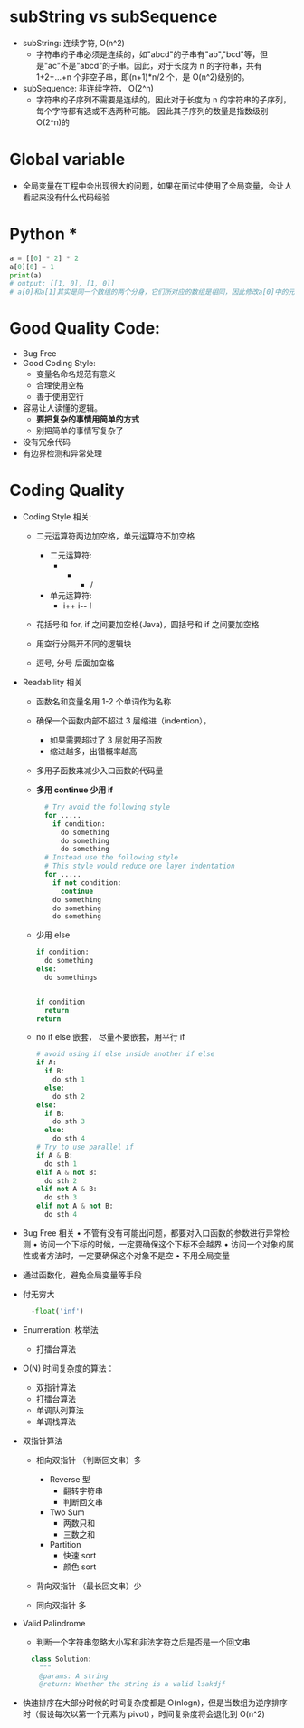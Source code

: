 # subString vs subSequence

- subString: 连续字符, O(n^2)
  - 字符串的子串必须是连续的，如"abcd"的子串有"ab","bcd"等，但是"ac"不是"abcd"的子串。因此，对于长度为 n 的字符串，共有 1+2+...+n 个非空子串，即(n+1)\*n/2 个，是 O(n^2)级别的。
- subSequence: 非连续字符， O(2^n)
  - 字符串的子序列不需要是连续的，因此对于长度为 n 的字符串的子序列，每个字符都有选或不选两种可能。 因此其子序列的数量是指数级别 O(2^n)的

# Global variable

- 全局变量在工程中会出现很大的问题，如果在面试中使用了全局变量，会让人看起来没有什么代码经验

# Python \*

```python
a = [[0] * 2] * 2
a[0][0] = 1
print(a)
# output: [[1, 0], [1, 0]]
# a[0]和a[1]其实是同一个数组的两个分身，它们所对应的数组是相同，因此修改a[0]中的元素，同样会修改a[1]。但是a[0][0]和a[0][1]不是数组（对象），只是数字（基础数据类型，如字符，布尔值等），因此不会同时改变。
```

# Good Quality Code:

- Bug Free
- Good Coding Style:
  - 变量名命名规范有意义
  - 合理使用空格
  - 善于使用空行
- 容易让人读懂的逻辑。
  - **要把复杂的事情用简单的方式**
  - 别把简单的事情写复杂了
- 没有冗余代码
- 有边界检测和异常处理

# Coding Quality

- Coding Style 相关:

  - 二元运算符两边加空格，单元运算符不加空格

    - 二元运算符:
      - - - /
    - 单元运算符:
      - i++ i-- !

  - 花括号和 for, if 之间要加空格(Java)，圆括号和 if 之间要加空格
  - 用空行分隔开不同的逻辑块
  - 逗号, 分号 后面加空格

- Readability 相关

  - 函数名和变量名用 1-2 个单词作为名称
  - 确保一个函数内部不超过 3 层缩进（indention），
    - 如果需要超过了 3 层就用子函数
    - 缩进越多，出错概率越高
  - 多用子函数来减少入口函数的代码量
  - **多用 continue 少用 if**
    ```py
      # Try avoid the following style
      for .....
        if condition:
          do something
          do something
          do something
      # Instead use the following style
      # This style would reduce one layer indentation
      for .....
        if not condition:
          continue
        do something
        do something
        do something
    ```
  - 少用 else

    ```py
    if condition:
      do something
    else:
      do somethings


    if condition
      return
    return
    ```

  - no if else 嵌套， 尽量不要嵌套，用平行 if

    ```py
    # avoid using if else inside another if else
    if A:
      if B:
        do sth 1
      else:
        do sth 2
    else:
      if B:
        do sth 3
      else:
        do sth 4
    # Try to use parallel if
    if A & B:
      do sth 1
    elif A & not B:
      do sth 2
    elif not A & B:
      do sth 3
    elif not A & not B:
      do sth 4

    ```

- Bug Free 相关
  • 不管有没有可能出问题，都要对入口函数的参数进行异常检测
  • 访问一个下标的时候，一定要确保这个下标不会越界
  • 访问一个对象的属性或者方法时，一定要确保这个对象不是空
  • 不用全局变量

- 通过函数化，避免全局变量等手段

- 付无穷大

  ```py
    -float('inf')
  ```

- Enumeration: 枚举法

  - 打擂台算法

- O(N) 时间复杂度的算法：

  - 双指针算法
  - 打擂台算法
  - 单调队列算法
  - 单调栈算法

- 双指针算法

  - 相向双指针 （判断回文串）多
    - Reverse 型
      - 翻转字符串
      - 判断回文串
    - Two Sum
      - 两数只和
      - 三数之和
    - Partition
      - 快速 sort
      - 颜色 sort
  - 背向双指针 （最长回文串）少

  - 同向双指针 多

- Valid Palindrome

  - 判断一个字符串忽略大小写和非法字符之后是否是一个回文串

  ```py
    class Solution:
      """
      @params: A string
      @return: Whether the string is a valid lsakdjf

  ```

- 快速排序在大部分时候的时间复杂度都是 O(nlogn)，但是当数组为逆序排序时（假设每次以第一个元素为 pivot），时间复杂度将会退化到 O(n^2)
